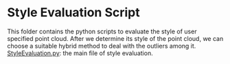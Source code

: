 # Style Evaluation Script  
This folder contains the python scripts to evaluate the style of user specified point cloud. After we determine its style of the point cloud, we can choose a suitable hybrid method to deal with the outliers among it.  
[StyleEvaluation.py](): the main file of style evaluation.